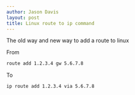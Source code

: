 ```yaml
---
author: Jason Davis
layout: post
title: Linux route to ip command
---
```

The old way and new way to add a route to linux

From
```bash
route add 1.2.3.4 gw 5.6.7.8
```
To
```bash
ip route add 1.2.3.4 via 5.6.7.8
```
